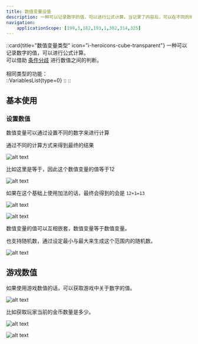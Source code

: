 ```yaml
---
title: 数值变量设值
description: 一种可以记录数字的值，可以进行公式计算。当记录了内容后，可以在不同的地方进行调用。
navigation:
    applicationScope: [199,3,182,193,1,302,314,325]
---
```


::card{title="数值变量类型" icon="i-heroicons-cube-transparent"}
一种可以记录数字的值，可以进行公式计算。<br>
可以借助 [条件分歧](../logic/conditionalbranch) 进行数值之间的判断。<br><br>
相同类型的功能：<br>
  ::VariablesList{type=0}
  ::
::

## 基本使用

### 设置数值

数值变量可以通过设置不同的数字来进行计算

通过不同的计算方式来得到最终的结果

![alt text](https://assbak.gcw.wiki/gcw/image/zh_hans/commands/gameprogress/numbervariables/image.png)

比如这里是等于，因此这个数值变量的值等于12

![alt text](https://assbak.gcw.wiki/gcw/image/zh_hans/commands/gameprogress/numbervariables/image-1.png)

如果在这个基础上使用加法的话，最终会得到的会是 `12+1=13`

![alt text](https://assbak.gcw.wiki/gcw/image/zh_hans/commands/gameprogress/numbervariables/image-2.png)

![alt text](https://assbak.gcw.wiki/gcw/image/zh_hans/commands/gameprogress/numbervariables/image-3.png)

数值变量的值可以互相嵌套，数值变量等于数值变量。

也支持随机数，通过设定最小与最大来生成这个范围内的随机数。

![alt text](https://assbak.gcw.wiki/gcw/image/zh_hans/commands/gameprogress/numbervariables/image-4.png)

## 游戏数值

如果使用游戏数值的话，可以获取游戏中关于数字的值。

![alt text](https://assbak.gcw.wiki/gcw/image/zh_hans/commands/gameprogress/numbervariables/image-5.png)

比如获取玩家当前的金币数量是多少。

![alt text](https://assbak.gcw.wiki/gcw/image/zh_hans/commands/gameprogress/numbervariables/image-6.png)

![alt text](https://assbak.gcw.wiki/gcw/image/zh_hans/commands/gameprogress/numbervariables/image-7.png)
